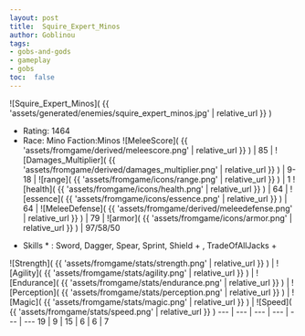 ```yaml
---
layout: post
title:  Squire_Expert_Minos
author: Goblinou
tags:
- gobs-and-gods
- gameplay
- gobs
toc:  false
---
```


![Squire_Expert_Minos]( {{ 'assets/generated/enemies/squire_expert_minos.jpg' | relative_url }} )
- Rating: 1464
- Race: Mino  Faction:Minos
![MeleeScore]( {{ 'assets/fromgame/derived/meleescore.png' | relative_url }} ) | 85 | ![Damages_Multiplier]( {{ 'assets/fromgame/derived/damages_multiplier.png' | relative_url }} ) | 9-18 | ![range]( {{ 'assets/fromgame/icons/range.png' | relative_url }} ) | 1
![health]( {{ 'assets/fromgame/icons/health.png' | relative_url }} ) | 64 | ![essence]( {{ 'assets/fromgame/icons/essence.png' | relative_url }} ) | 64 | ![MeleeDefense]( {{ 'assets/fromgame/derived/meleedefense.png' | relative_url }} ) | 79 | ![armor]( {{ 'assets/fromgame/icons/armor.png' | relative_url }} ) | 97/58/50
* Skills * : Sword, Dagger, Spear, Sprint, Shield + , TradeOfAllJacks + 

![Strength]( {{ 'assets/fromgame/stats/strength.png' | relative_url }} ) | ![Agility]( {{ 'assets/fromgame/stats/agility.png' | relative_url }} ) | ![Endurance]( {{ 'assets/fromgame/stats/endurance.png' | relative_url }} ) | ![Perception]( {{ 'assets/fromgame/stats/perception.png' | relative_url }} ) | ![Magic]( {{ 'assets/fromgame/stats/magic.png' | relative_url }} ) | ![Speed]( {{ 'assets/fromgame/stats/speed.png' | relative_url }} )
--- | --- | --- | --- | --- | ---
19 | 9 | 15 | 6 | 6 | 7
